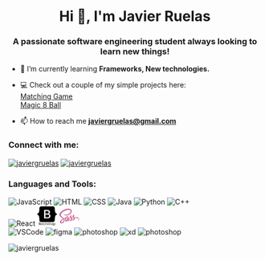 <base target="_blank">
<h1 align="center">Hi 👋, I'm Javier Ruelas</h1>
<h3 align="center">A passionate software engineering student always looking to learn new things!</h3>

- 🌱 I’m currently learning **Frameworks, New technologies.**
- 💻 Check out a couple of my simple projects here:
     <br>
     <a href="https://javiergruelas.github.io/MatchingGame/" target="_blank"> Matching Game </a>
     <br>
     <a href="https://javiergruelas.github.io/Magic8Ball/" target="_blank"> Magic 8 Ball </a>
     

- 📫 How to reach me **javiergruelas@gmail.com**

<h3 align="left">Connect with me:</h3>
<p align="left">
<a href="https://twitter.com/javiergruelas" target="blank"><img align="center" src="https://raw.githubusercontent.com/rahuldkjain/github-profile-readme-generator/master/src/images/icons/Social/twitter.svg" alt="javiergruelas" height="30" width="40" /></a>
<a href="https://linkedin.com/in/javiergruelas" target="blank"><img align="center" src="https://raw.githubusercontent.com/rahuldkjain/github-profile-readme-generator/master/src/images/icons/Social/linked-in-alt.svg" alt="javiergruelas" height="30" width="40" /></a>
</p>

<h3 align="left">Languages and Tools:</h3>
<p align="left">
     <img src="https://cdn.worldvectorlogo.com/logos/javascript-1.svg" alt="JavaScript" width="40" height="40"/> 
     <img src="https://cdn.worldvectorlogo.com/logos/html-1.svg" alt="HTML" width="40" height="40"/> 
     <img src="https://cdn.worldvectorlogo.com/logos/css-3.svg" alt="CSS" width="40" height="40"/> 
     <img src="https://cdn.worldvectorlogo.com/logos/java.svg" alt="Java" width="40" height="40"/> 
     <img src="https://cdn.worldvectorlogo.com/logos/python-5.svg" alt="Python" width="40" height="40"/>
     <img src="https://cdn.worldvectorlogo.com/logos/c.svg" alt="C++" width="40" height="40"/>
<br>
     <img src="https://cdn.worldvectorlogo.com/logos/react-2.svg" alt="React" width="40" height="40"/>
     <img src="https://raw.githubusercontent.com/devicons/devicon/master/icons/bootstrap/bootstrap-plain-wordmark.svg" alt="Bootstrap" width="40" height="40"/>
     <img src="https://raw.githubusercontent.com/devicons/devicon/master/icons/sass/sass-original.svg" alt="sass" width="40" height="40"/>
<br>
     <img src="https://cdn.worldvectorlogo.com/logos/visual-studio-code-1.svg" alt="VSCode" width="40" height="40"/>
     <img src="https://www.vectorlogo.zone/logos/figma/figma-icon.svg" alt="figma" width="40" height="40"/>
     <img src="https://cdn.worldvectorlogo.com/logos/adobe-photoshop-cs6.svg" alt="photoshop" width="40" height="40"/>
     <img src="https://cdn.worldvectorlogo.com/logos/adobe-xd.svg" alt="xd" width="40" height="40"/>
     <img src="https://cdn.worldvectorlogo.com/logos/adobe-photoshop-cs6.svg" alt="photoshop" width="40" height="40"/>


</p>

<p><img align="center" src="https://github-readme-stats.vercel.app/api/top-langs?username=javiergruelas&show_icons=true&locale=en&layout=compact" alt="javiergruelas" /></p>
